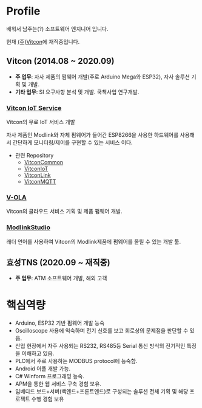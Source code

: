 # Profile
배워서 남주는(?) 소프트웨어 엔지니어 입니다.

현재 [(주)Vitcon](http://vitcon.co.kr/default/)에 재직중입니다.


## Vitcon (2014.08 ~ 2020.09)
 + **주 업무**: 자사 제품의 펌웨어 개발(주로 Arduino Mega와 ESP32), 자사 솔루션 기획 및 개발.
 + **기타 업무**: SI 요구사항 분석 및 개발. 국책사업 연구개발.

### [Vitcon IoT Service](https://iot.vitcon.co.kr/login/)
Vitcon의 무료 IoT 서비스 개발

자사 제품인 Modlink와 자체 펌웨어가 들어간 ESP8266을 사용한 하드웨어를 사용해서 간단하게 모니터링/제어를 구현할 수 있는 서비스 이다.

+ 관련 Repository
  + [VitconCommon](https://github.com/vitcon-iot/VitconCommon)
  + [VitconIoT](https://github.com/vitcon-iot/VitconIOT)
  + [VitconLink](https://github.com/vitcon-iot/VitconLink)
  + [VitconMQTT](https://github.com/vitcon-iot/VitconMQTT)


### [V-OLA](./V-OLA)
Vitcon의 클라우드 서비스 기획 및 제품 펌웨어 개발.

### [ModlinkStudio](./ModlinkStudio)
래더 언어를 사용하여 Vitcon의 Modlink제품에 펌웨어를 올릴 수 있는 개발 툴.

## 효성TNS (2020.09 ~ 재직중)
 + **주 업무**: ATM 소프트웨어 개발, 해외 고객 

# 핵심역량
 + Arduino, ESP32 기반 펌웨어 개발 능숙
 + Oscilloscope 사용에 익숙하며 전기 신호를 보고 회로상의 문제점을 판단할 수 있음.
 + 산업 현장에서 자주 사용되는 RS232, RS485등 Serial 통신 방식의 전기적인 특징을 이해하고 있음.
 + PLC에서 주로 사용하는 MODBUS protocol에 능숙함.
 + Android 어플 개발 가능.
 + C# Winform 프로그래밍 능숙.
 + APM을 통한 웹 서비스 구축 경험 보유.
 + 임베디드 보드+서버(백엔드+프론트엔드)로 구성되는 솔루션 전체 기획 및 해당 프로젝트 수행 경험 보유
 
